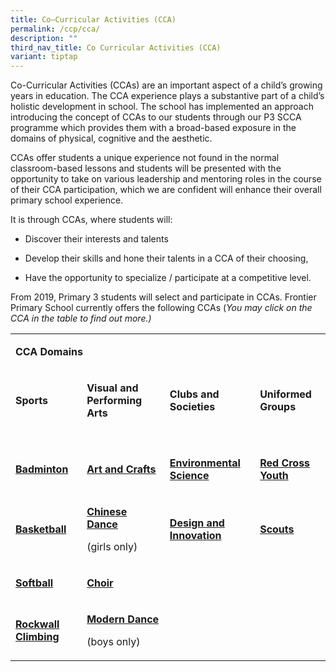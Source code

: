 ```yaml
---
title: Co–Curricular Activities (CCA)
permalink: /ccp/cca/
description: ""
third_nav_title: Co Curricular Activities (CCA)
variant: tiptap
---
```

<p>Co-Curricular Activities (CCAs) are an important aspect of a child’s growing
years in education. The CCA experience plays a substantive part of a child’s
holistic development in school. The school has implemented an approach
introducing the concept of CCAs to our students through our P3 SCCA programme
which provides them with a broad-based exposure in the domains of physical,
cognitive and the aesthetic.</p>
<p>CCAs offer students a unique experience not found in the normal classroom-based
lessons and students will be presented with the opportunity to take on
various leadership and mentoring roles in the course of their CCA participation,
which we are confident will enhance their overall primary school experience.</p>
<p>It is through CCAs, where students will:</p>
<ul data-tight="true" class="tight">
<li>
<p>Discover their interests and talents</p>
</li>
<li>
<p>Develop their skills and hone their talents in a CCA of their choosing,</p>
</li>
<li>
<p>Have the opportunity to specialize / participate at a competitive level.</p>
</li>
</ul>
<p>From 2019, Primary 3 students will select and participate in CCAs. Frontier
Primary School currently offers the following CCAs (<em>You may click on the CCA in the table to find out more.)</em>
</p>
<table style="minWidth: 100px">
<colgroup>
<col>
<col>
<col>
<col>
</colgroup>
<tbody>
<tr>
<td rowspan="1" colspan="4">
<p><strong>CCA Domains</strong>
</p>
</td>
</tr>
<tr>
<td rowspan="1" colspan="1">
<p><strong>Sports</strong>
</p>
</td>
<td rowspan="1" colspan="1">
<p><strong>Visual and Performing Arts</strong>
</p>
</td>
<td rowspan="1" colspan="1">
<p><strong>Clubs and Societies</strong>
</p>
</td>
<td rowspan="1" colspan="1">
<p><strong>Uniformed Groups</strong>
</p>
</td>
</tr>
<tr>
<td rowspan="1" colspan="4">
<p></p>
</td>
</tr>
<tr>
<td rowspan="1" colspan="1">
<p><strong><a href="/ccp/cca/sports/badminton/" rel="noopener" target="_blank">Badminton</a></strong>
</p>
</td>
<td rowspan="1" colspan="1">
<p><strong><a href="/ccp/cca/visual-and-performing-arts/art-club/" rel="noopener" target="_blank">Art and Crafts</a></strong>
</p>
</td>
<td rowspan="1" colspan="1">
<p><strong><a href="/ccp/cca/clubs-societies/environmental-club/" rel="noopener" target="_blank">Environmental Science</a></strong>
</p>
</td>
<td rowspan="1" colspan="1">
<p><strong><a href="/ccp/cca/uniformed-groups/red-cross/" rel="noopener" target="_blank">Red Cross Youth</a></strong>
</p>
</td>
</tr>
<tr>
<td rowspan="1" colspan="1">
<p><strong><a href="/ccp/cca/sports/basketball/" rel="noopener" target="_blank">Basketball</a></strong>
</p>
</td>
<td rowspan="1" colspan="1">
<p><strong><a href="/ccp/cca/chinese-dance/" rel="noopener" target="_blank">Chinese Dance</a></strong>
</p>
<p>(girls only)</p>
</td>
<td rowspan="1" colspan="1">
<p><strong><a href="/ccp/cca/clubs-societies/robotics-and-new-media-club/" rel="noopener" target="_blank">Design and Innovation</a></strong>
</p>
</td>
<td rowspan="1" colspan="1">
<p><strong><a href="/ccp/cca/uniformed-groups/scouts/" rel="noopener" target="_blank">Scouts</a></strong>
</p>
</td>
</tr>
<tr>
<td rowspan="1" colspan="1">
<p><strong><a href="/ccp/cca/sports/softball/" rel="noopener" target="_blank">Softball</a></strong>
</p>
</td>
<td rowspan="1" colspan="1">
<p><strong><a href="/ccp/cca/sports/choir/" rel="noopener" target="_blank">Choir</a></strong>
</p>
</td>
<td rowspan="1" colspan="1">
<p></p>
</td>
<td rowspan="1" colspan="1">
<p></p>
</td>
</tr>
<tr>
<td rowspan="1" colspan="1">
<p><strong><a href="/ccp/cca/sports/sport-climbing/" rel="noopener" target="_blank">Rockwall Climbing</a></strong>
</p>
</td>
<td rowspan="1" colspan="1">
<p><strong><a href="/ccp/cca/danzwhiz/" rel="noopener" target="_blank">Modern Dance</a></strong>
</p>
<p>(boys only)</p>
</td>
<td rowspan="1" colspan="1">
<p></p>
</td>
<td rowspan="1" colspan="1">
<p></p>
</td>
</tr>
</tbody>
</table>
<p></p>